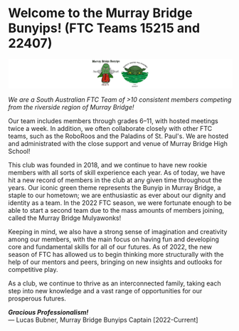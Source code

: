 # Welcome to the Murray Bridge Bunyips! (FTC Teams 15215 and 22407)
![Murray Bridge Bunyips and Mulyawonks Logos (15215 + 22407)](/bunyipslogos.png)

*We are a South Australian FTC Team of >10 consistent members competing from the riverside region of Murray Bridge!*  

Our team includes members through grades 6–11, with hosted meetings twice a week. In addition, we often collaborate closely with other FTC teams, such as the RoboRoos and the Paladins of St. Paul's. We are hosted and administrated with the close support and venue of Murray Bridge High School!  

This club was founded in 2018, and we continue to have new rookie members with all sorts of skill experience each year. As of today, we have hit a new record of members in the club at any given time throughout the years. Our iconic green theme represents the Bunyip in Murray Bridge, a staple to our hometown; we are enthusiastic as ever about our dignity and identity as a team. In the 2022 FTC season, we were fortunate enough to be able to start a second team due to the mass amounts of members joining, called the Murray Bridge Mulyawonks!

Keeping in mind, we also have a strong sense of imagination and creativity among our members, with the main focus on having fun and developing core and fundamental skills for all of our futures. As of 2022, the new season of FTC has allowed us to begin thinking more structurally with the help of our mentors and peers, bringing on new insights and outlooks for competitive play.  

As a club, we continue to thrive as an interconnected family, taking each step into new knowledge and a vast range of opportunities for our prosperous futures.  

***Gracious Professionalism!***  
— Lucas Bubner, Murray Bridge Bunyips Captain [2022-Current]
